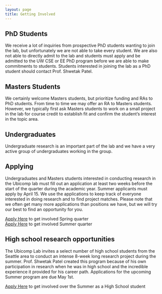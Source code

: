 ```yaml
---
layout: page
title: Getting Involved
---
```


## PhD Students
We receive a lot of inquiries from prospective PhD students wanting to join the lab, but unfortunately we are not able to take every student. We are also not able to directly admit to the lab and students must apply and be admitted to the UW CSE or EE PhD program before we are able to make commitments to students. Students interested in joining the lab as a PhD student should contact Prof. Shwetak Patel.

## Masters Students
We certainly welcome Masters students, but prioritize funding and RAs to PhD students. From time to time we may offer an RA to Masters students. However, we typically first ask Masters students to work on a small project in the lab for course credit to establish fit and confirm the student’s interest in the topic area. 

## Undergraduates
Undergraduate research is an important part of the lab and we have a very active group of undergraduates working in the group. 

## Applying
Undergraduates and Masters students interested in conducting research in the Ubicomp lab must fill out an application at least two weeks before the start of the quarter during the academic year. Summer applicants must apply by April 15. We use the applications to keep track of everyone interested in doing research and to find project matches. Please note that we often get many more applications than positions we have, but we will try our best to find an opportunity for you.

<a href="http://www.surveygizmo.com/s3/3304064/UbiComp-Lab-Research-Application-Spring-2017">Apply Here</a> to get involved Spring quarter<br>
<a href="http://www.surveygizmo.com/s3/3304067/UbiComp-Lab-Research-Application-Summer-2017">Apply Here</a> to get involved Summer quarter

## High school research opportunities 
The Ubicomp Lab invites a select number of high school students from the Seattle area to conduct an intense 8-week long research project during the summer.  Prof. Shwetak Patel created this program because of his own participation in research when he was in high school and the incredible experience it provided for his career path.  Applications for the upcoming Summer program are due May 1st.

<a href="http://www.surveygizmo.com/s3/3304069/UbiComp-Lab-High-School-Research-Application-Summer-2017">Apply Here</a> to get involved over the Summer as a High School student
